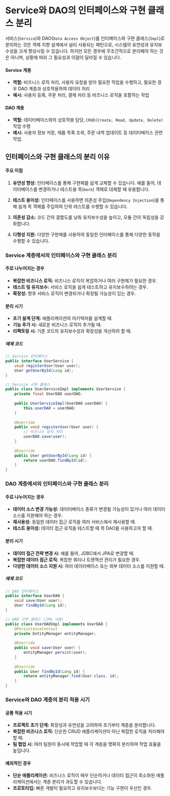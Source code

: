 # Service와 DAO의 인터페이스와 구현 클래스 분리

서비스(`Service`)와 DAO(`Data Access Object`)를 인터페이스와 구현 클래스(`Impl`)로 분리하는 것은 객체 지향 설계에서 널리 사용되는 패턴으로, 시스템의 유연성과 유지보수성을 크게 향상시킬 수 있습니다. 하지만 모든 경우에 무조건적으로 분리해야 하는 것은 아니며, 상황에 따라 그 필요성과 이점이 달라질 수 있습니다.

#### Service 계층

- **역할:** 비즈니스 로직 처리, 사용자 요청을 받아 필요한 작업을 수행하고, 필요한 경우 DAO 계층과 상호작용하여 데이터 처리
- **예시:** 사용자 등록, 주문 처리, 결제 처리 등 비즈니스 로직을 포함하는 작업

#### DAO 계층

- **역할:** 데이터베이스와의 상호작용 담당, `CRUD(Create, Read, Update, Delete)` 작업 수행
- **예시:** 사용자 정보 저장, 제품 목록 조회, 주문 내역 업데이트 등 데이터베이스 관련 작업.

## 인터페이스와 구현 클래스의 분리 이유

#### 주요 이점

1. **유연성 향상:** 인터페이스를 통해 구현체를 쉽게 교체할 수 있습니다. 예를 들어, 데이터베이스를 변경하거나 테스트용 목(`mock`) 객체로 대체할 때 유용합니다.

2. **테스트 용이성:** 인터페이스를 사용하면 의존성 주입(`Dependency Injection`)을 통해 쉽게 목 객체를 주입하여 단위 테스트를 수행할 수 있습니다.

3. **의존성 감소:** 코드 간의 결합도를 낮춰 유지보수성을 높이고, 모듈 간의 독립성을 강화합니다.

4. **다형성 지원:** 다양한 구현체를 사용하여 동일한 인터페이스를 통해 다양한 동작을 수행할 수 있습니다.

### Service 계층에서의 인터페이스와 구현 클래스 분리

#### 주로 나누어지는 경우

- **복잡한 비즈니스 로직:** 비즈니스 로직이 복잡하거나 여러 구현체가 필요한 경우.
- **테스트 및 유지보수:** 서비스 로직을 쉽게 테스트하고 유지보수하려는 경우.
- **확장성:** 향후 서비스 로직이 변경되거나 확장될 가능성이 있는 경우.

#### 분리 시기

- **초기 설계 단계:** 애플리케이션의 아키텍처를 설계할 때.
- **기능 추가 시:** 새로운 비즈니스 로직이 추가될 때.
- **리팩토링 시:** 기존 코드의 유지보수성과 확장성을 개선하려 할 때.

##### 예제 코드

```java
// Service 인터페이스
public interface UserService {
    void registerUser(User user);
    User getUserById(Long id);
}

// Service 구현 클래스
public class UserServiceImpl implements UserService {
    private final UserDAO userDAO;
    
    public UserServiceImpl(UserDAO userDAO) {
        this.userDAO = userDAO;
    }
    
    @Override
    public void registerUser(User user) {
        // 비즈니스 로직 처리
        userDAO.save(user);
    }
    
    @Override
    public User getUserById(Long id) {
        return userDAO.findById(id);
    }
}
```

### DAO 계층에서의 인터페이스와 구현 클래스 분리

#### 주로 나누어지는 경우

- **데이터 소스 변경 가능성:** 데이터베이스 종류가 변경될 가능성이 있거나 여러 데이터 소스를 지원해야 하는 경우.
- **재사용성:** 동일한 데이터 접근 로직을 여러 서비스에서 재사용할 때.
- **테스트 용이성:** 데이터 접근 로직을 테스트할 때 목 DAO를 사용하고자 할 때.

#### 분리 시기

- **데이터 접근 전략 변경 시:** 예를 들어, JDBC에서 JPA로 변경할 때.
- **복잡한 데이터 접근 로직:** 복잡한 쿼리나 트랜잭션 관리가 필요한 경우.
- **다양한 데이터 소스 지원 시:** 여러 데이터베이스 또는 외부 데이터 소스를 지원할 때.

##### 예제 코드

```java
// DAO 인터페이스
public interface UserDAO {
    void save(User user);
    User findById(Long id);
}

// DAO 구현 클래스 (JPA 사용)
public class UserDAOImpl implements UserDAO {
    @PersistenceContext
    private EntityManager entityManager;
    
    @Override
    public void save(User user) {
        entityManager.persist(user);
    }
    
    @Override
    public User findById(Long id) {
        return entityManager.find(User.class, id);
    }
}
```

### Service와 DAO 계층의 분리 적용 시기

#### 공통 적용 시기

- **프로젝트 초기 단계:** 확장성과 유연성을 고려하여 초기부터 계층을 분리합니다.
- **복잡한 비즈니스 로직:** 단순한 CRUD 애플리케이션이 아닌 복잡한 로직을 처리해야 할 때.
- **팀 협업 시:** 여러 팀원이 동시에 작업할 때 각 계층을 명확히 분리하여 작업 효율을 높입니다.

#### 예외적인 경우

- **단순 애플리케이션:** 비즈니스 로직이 매우 단순하거나 데이터 접근이 최소화된 애플리케이션에서는 계층 분리가 과도할 수 있습니다.
- **프로토타입:** 빠른 개발이 필요하고 유지보수보다는 기능 구현이 우선인 경우.

